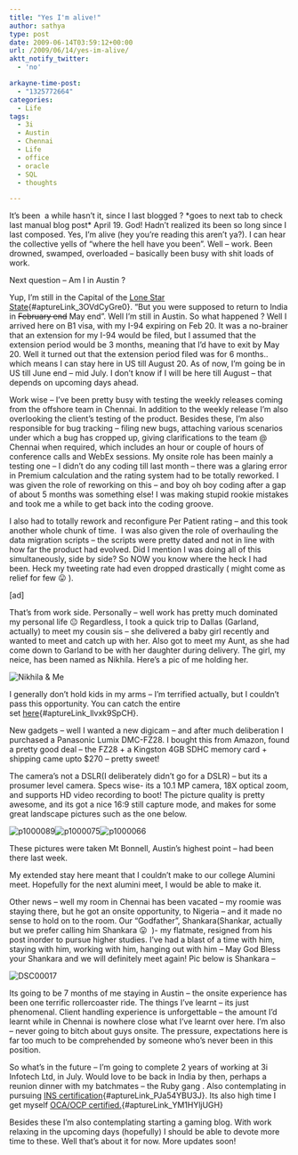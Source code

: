 ```yaml
---
title: "Yes I'm alive!"
author: sathya
type: post
date: 2009-06-14T03:59:12+00:00
url: /2009/06/14/yes-im-alive/
aktt_notify_twitter:
  - 'no'

arkayne-time-post:
  - "1325772664"
categories:
  - Life
tags:
  - 3i
  - Austin
  - Chennai
  - Life
  - office
  - oracle
  - SQL
  - thoughts

---
```

It&#8217;s been  a while hasn&#8217;t it, since I last blogged ? \*goes to next tab to check last manual blog post\* April 19. God! Hadn&#8217;t realized its been so long since I last composed. Yes, I&#8217;m alive (hey you&#8217;re reading this aren&#8217;t ya?). I can hear the collective yells of &#8220;where the hell have you been&#8221;. Well &#8211; work. Been drowned, swamped, overloaded &#8211; basically been busy with shit loads of work.

Next question &#8211; Am I in Austin ?

<!--more-->

Yup, I&#8217;m still in the Capital of the [Lone Star State][1]{#aptureLink_3OVdCyGre0}. &#8220;But you were supposed to return to India in <span style="text-decoration: line-through;">February end</span> May end&#8221;. Well I&#8217;m still in Austin. So what happened ? Well I arrived here on B1 visa, with my I-94 expiring on Feb 20. It was a no-brainer that an extension for my I-94 would be filed, but I assumed that the extension period would be 3 months, meaning that I&#8217;d have to exit by May 20. Well it turned out that the extension period filed was for 6 months.. which means I can stay here in US till August 20. As of now, I&#8217;m going be in US till June end &#8211; mid July. I don&#8217;t know if I will be here till August &#8211; that depends on upcoming days ahead.

Work wise &#8211; I&#8217;ve been pretty busy with testing the weekly releases coming from the offshore team in Chennai. In addition to the weekly release I&#8217;m also overlooking the client&#8217;s testing of the product. Besides these, I&#8217;m also responsible for bug tracking &#8211; filing new bugs, attaching various scenarios under which a bug has cropped up, giving clarifications to the team @ Chennai when required, which includes an hour or couple of hours of conference calls and WebEx sessions. My onsite role has been mainly a testing one &#8211; I didn&#8217;t do any coding till last month &#8211; there was a glaring error in Premium calculation and the rating system had to be totally reworked. I was given the role of reworking on this &#8211; and boy oh boy coding after a gap of about 5 months was something else! I was making stupid rookie mistakes and took me a while to get back into the coding groove.

I also had to totally rework and reconfigure Per Patient rating &#8211; and this took another whole chunk of time.  I was also given the role of overhauling the data migration scripts &#8211; the scripts were pretty dated and not in line with how far the product had evolved. Did I mention I was doing all of this simultaneously, side by side? So NOW you know where the heck I had been. Heck my tweeting rate had even dropped drastically ( might come as relief for few 😛 ).

[ad]

That&#8217;s from work side. Personally &#8211; well work has pretty much dominated my personal life 😐 Regardless, I took a quick trip to Dallas (Garland, actually) to meet my cousin sis &#8211; she delivered a baby girl recently and wanted to meet and catch up with her. Also got to meet my Aunt, as she had come down to Garland to be with her daughter during delivery. The girl, my neice, has been named as Nikhila. Here&#8217;s a pic of me holding her.

![Nikhila & Me][2] 

I generally don&#8217;t hold kids in my arms &#8211; I&#8217;m terrified actually, but I couldn&#8217;t pass this opportunity. You can catch the entire set [here][3]{#aptureLink_llvxk9SpCH}.

New gadgets &#8211; well I wanted a new digicam &#8211; and after much deliberation I purchased a Panasonic Lumix DMC-FZ28. I bought this from Amazon, found a pretty good deal &#8211; the FZ28 + a Kingston 4GB SDHC memory card + shipping came upto $270 &#8211; pretty sweet!

The camera&#8217;s not a DSLR(I deliberately didn&#8217;t go for a DSLR) &#8211; but its a prosumer level camera. Specs wise- its a 10.1 MP camera, 18X optical zoom, and supports HD video recording to boot! The picture quality is pretty awesome, and its got a nice 16:9 still capture mode, and makes for some great landscape pictures such as the one below.

![p1000089][4]![p1000075][5]![p1000066][6] 

These pictures were taken Mt Bonnell, Austin&#8217;s highest point &#8211; had been there last week.

My extended stay here meant that I couldn&#8217;t make to our college Alumini meet. Hopefully for the next alumini meet, I would be able to make it.

Other news &#8211; well my room in Chennai has been vacated &#8211; my roomie was staying there, but he got an onsite opportunity, to Nigeria &#8211; and it made no sense to hold on to the room. Our &#8220;Godfather&#8221;, Shankara(Shankar, actually but we prefer calling him Shankara 😛  )- my flatmate, resigned from his post inorder to pursue higher studies. I&#8217;ve had a blast of a time with him, staying with him, working with him, hanging out with him &#8211; May God Bless your Shankara and we will definitely meet again! Pic below is Shankara &#8211;

![DSC00017][7] 

Its going to be 7 months of me staying in Austin &#8211; the onsite experience has been one terrific rollercoaster ride. The things I&#8217;ve learnt &#8211; its just phenomenal. Client handling experience is unforgettable &#8211; the amount I&#8217;d learnt while in Chennai is nowhere close what I&#8217;ve learnt over here. I&#8217;m also &#8211; never going to bitch about guys onsite. The pressure, expectations here is far too much to be comprehended by someone who&#8217;s never been in this position.

So what&#8217;s in the future &#8211; I&#8217;m going to complete 2 years of working at 3i Infotech Ltd, in July. Would love to be back in India by then, perhaps a reunion dinner with my batchmates &#8211; the Ruby gang . Also contemplating in pursuing [INS certification][8]{#aptureLink_PJa54YBU3J}. Its also high time I get myself [OCA/OCP certified.][9]{#aptureLink_YM1HYljUGH}

Besides these I&#8217;m also contemplating starting a gaming blog. With work relaxing in the upcoming days (hopefully) I should be able to devote more time to these. Well that&#8217;s about it for now. More updates soon!

 [1]: https://en.wikipedia.org/wiki/Texas
 [2]: https://farm4.static.flickr.com/3628/3623341387_2a15ba31a7_m.jpg
 [3]: https://www.flickr.com/photos/sathyabhat/sets/72157619709230492/
 [4]: https://farm4.static.flickr.com/3649/3602608078_9661a4a9bc_m.jpg
 [5]: https://farm4.static.flickr.com/3336/3601773425_5bce7cd3a0_m.jpg
 [6]: https://farm4.static.flickr.com/3611/3601754801_7cd5acf7e3_m.jpg
 [7]: https://farm3.static.flickr.com/2434/3623721624_84bfd54bc7_m.jpg
 [8]: https://www.aicpcu.org/flyers/INS.htm
 [9]: https://education.oracle.com/pls/web_prod-plq-dad/db_pages.getpage?page_id=39&p_org_id=1001&lang=US
